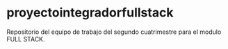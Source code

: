 # proyectointegradorfullstack
Repositorio del equipo de trabajo del segundo cuatrimestre para el modulo FULL STACK.
